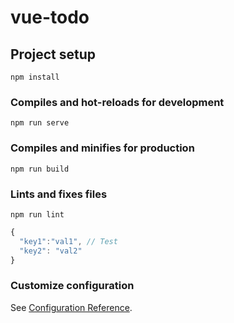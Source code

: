 # vue-todo

## Project setup
```
npm install
```

### Compiles and hot-reloads for development
```
npm run serve
```

### Compiles and minifies for production
```
npm run build
```

### Lints and fixes files
```
npm run lint
```

```javascript
{
  "key1":"val1", // Test
  "key2": "val2"
}
```

### Customize configuration
See [Configuration Reference](https://cli.vuejs.org/config/).
